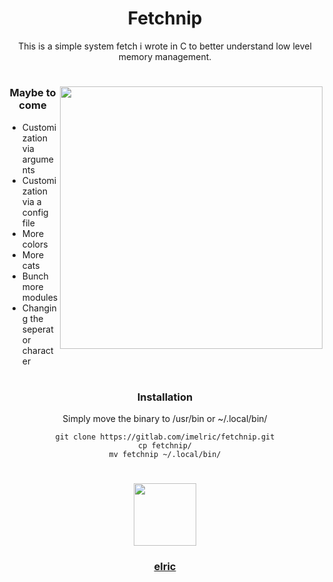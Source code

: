 <div align="center">

# Fetchnip
This is a simple system fetch i wrote in C to better understand low level memory management.
#

<img alt="" src="https://imgur.com/jTuDxy9.gif" width="420px" align="right"></img>

### Maybe to come

</div>

* Customization via arguments
* Customization via a config file
* More colors
* More cats
* Bunch more modules
* Changing the seperator character

<div align=center>

#

### Installation

Simply move the binary to /usr/bin or ~/.local/bin/
```
git clone https://gitlab.com/imelric/fetchnip.git
cp fetchnip/
mv fetchnip ~/.local/bin/
```

</div>

#

<div id="header" align="center">
  <a href="https://gitlab.com/imelric">
    <img src="https://imgur.com/JTojIaG.png" width="100"/>
  </a>
  <a href="https://github.com/onelric/">
    <h3>elric</h3>  
  </a>
</div>

